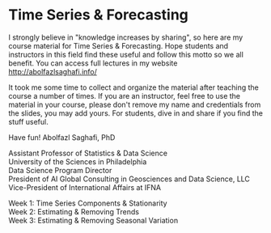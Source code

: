 # Time Series & Forecasting

I strongly believe in "knowledge increases by sharing", so here are my course material for Time Series & Forecasting. Hope students and instructors in this field find these useful and follow this motto so we all benefit. You can access full lectures in my website http://abolfazlsaghafi.info/

It took me some time to collect and organize the material after teaching the course a number of times. If you are an instructor, feel free to use the material in your course, please don't remove my name and credentials from the slides, you may add yours. For students, dive in and share if you find the stuff useful.

Have fun!
Abolfazl Saghafi, PhD

Assistant Professor of Statistics & Data Science  
University of the Sciences in Philadelphia  
Data Science Program Director  
President of AI Global Consulting in Geosciences and Data Science, LLC  
Vice-President of International Affairs at IFNA  

Week 1: Time Series Components & Stationarity  
Week 2: Estimating & Removing Trends  
Week 3: Estimating & Removing Seasonal Variation  
